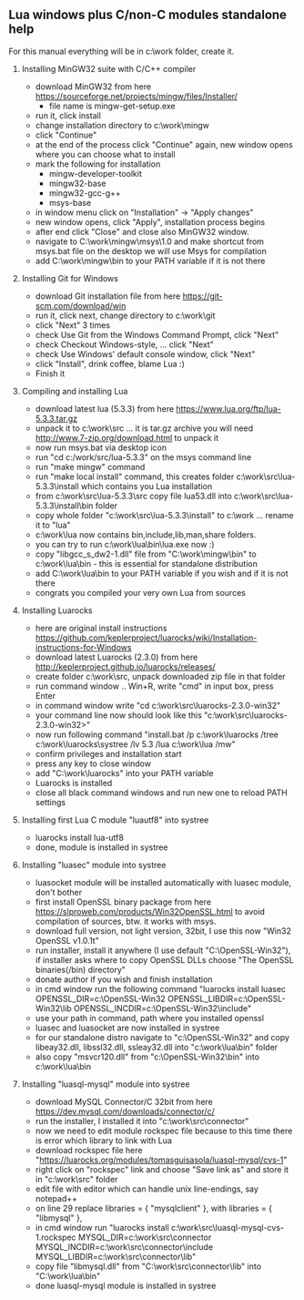 Lua windows plus C/non-C modules standalone help
-------------------------------

For this manual everything will be in c:\work folder, create it.

1. Installing MinGW32 suite with C/C++ compiler
	- download MinGW32 from here https://sourceforge.net/projects/mingw/files/Installer/
		- file name is mingw-get-setup.exe
	- run it, click install
	- change installation directory to c:\work\mingw
	- click "Continue"
	- at the end of the process click "Continue" again, new window opens where you can choose what to install
	- mark the following for installation
		- mingw-developer-toolkit
		- mingw32-base
		- mingw32-gcc-g++
		- msys-base
	- in window menu click on "Installation" -> "Apply changes"
	- new window opens, click "Apply", installation process begins
	- after end click "Close" and close also MinGW32 window.
	- navigate to C:\work\mingw\msys\1.0 and make shortcut from msys.bat file on the desktop we will use Msys for compilation
	- add C:\work\mingw\bin to your PATH variable if it is not there

2. Installing Git for Windows
	- download Git installation file from here https://git-scm.com/download/win
	- run it, click next, change directory to c:\work\git
	- click "Next" 3 times
	- check Use Git from the Windows Command Prompt, click "Next"
	- check Checkout Windows-style, ... click "Next"
	- check Use Windows' default console window, click "Next"
	- click "Install", drink coffee, blame Lua :)
	- Finish it
	
3. Compiling and installing Lua
	- download latest lua (5.3.3) from here https://www.lua.org/ftp/lua-5.3.3.tar.gz
	- unpack it to c:\work\src ... it is tar.gz archive you will need http://www.7-zip.org/download.html to unpack it
	- now run msys.bat via desktop icon
	- run "cd c:/work/src/lua-5.3.3" on the msys command line
	- run "make mingw" command
	- run "make local install" command, this creates folder c:\work\src\lua-5.3.3\install which contains you Lua installation
	- from c:\work\src\lua-5.3.3\src copy file lua53.dll into c:\work\src\lua-5.3.3\install\bin folder
	- copy whole folder "c:\work\src\lua-5.3.3\install" to c:\work ... rename it to "lua"
	- c:\work\lua now contains bin,include,lib,man,share folders.
	- you can try to run c:\work\lua\bin\lua.exe now :)
	- copy "libgcc_s_dw2-1.dll" file from "C:\work\mingw\bin" to c:\work\lua\bin - this is essential for standalone distribution
	- add C:\work\lua\bin to your PATH variable if you wish and if it is not there
	- congrats you compiled your very own Lua from sources
	
4. Installing Luarocks
	- here are original install instructions https://github.com/keplerproject/luarocks/wiki/Installation-instructions-for-Windows
	- download latest Luarocks (2.3.0) from here http://keplerproject.github.io/luarocks/releases/
	- create folder c:\work\src, unpack downloaded zip file in that folder
	- run command window .. Win+R, write "cmd" in input box, press Enter
	- in command window write "cd c:\work\src\luarocks-2.3.0-win32"
	- your command line now should look like this "c:\work\src\luarocks-2.3.0-win32>"
	- now run following command "install.bat /p c:\work\luarocks /tree c:\work\luarocks\systree /lv 5.3 /lua c:\work\lua /mw"
	- confirm privileges and installation start
	- press any key to close window
	- add "C:\work\luarocks" into your PATH variable
	- Luarocks is installed
	- close all black command windows and run new one to reload PATH settings
	
5. Installing first Lua C module "luautf8" into systree
	- luarocks install lua-utf8
	- done, module is installed in systree
	
6.	Installing "luasec" module into systree
	- luasocket module will be installed automatically with luasec module, don't bother
	- first install OpenSSL binary package from here https://slproweb.com/products/Win32OpenSSL.html to avoid compilation of sources, btw. it works with msys.
	- download full version, not light version, 32bit, I use this now "Win32 OpenSSL v1.0.1t"
	- run installer, install it anywhere (I use default "C:\OpenSSL-Win32"), if installer asks where to copy OpenSSL DLLs choose "The OpenSSL binaries(/bin) directory"
	- donate author if you wish and finish installation
	- in cmd window run the following command "luarocks install luasec OPENSSL_DIR=c:\OpenSSL-Win32 OPENSSL_LIBDIR=c:\OpenSSL-Win32\lib OPENSSL_INCDIR=c:\OpenSSL-Win32\include"
	- use your path in command, path where you installed openssl
	- luasec and luasocket are now installed in systree
	- for our standalone distro navigate to "c:\OpenSSL-Win32" and copy libeay32.dll, libssl32.dll, ssleay32.dll into "c:\work\lua\bin" folder
	- also copy "msvcr120.dll" from "c:\OpenSSL-Win32\bin" into c:\work\lua\bin
	
7.	Installing "luasql-mysql" module into systree
	- download MySQL Connector/C 32bit from here https://dev.mysql.com/downloads/connector/c/
	- run the installer, I installed it into "c:\work\src\connector"
	- now we need to edit module rockspec file because to this time there is error which library to link with Lua
	- download rockspec file here "https://luarocks.org/modules/tomasguisasola/luasql-mysql/cvs-1"
	- right click on "rockspec" link and choose "Save link as" and store it in "c:\work\src" folder
	- edit file with editor which can handle unix line-endings, say notepad++
	- on line 29 replace libraries = { "mysqlclient" }, with libraries = { "libmysql" },
	- in cmd window run "luarocks install c:\work\src\luasql-mysql-cvs-1.rockspec MYSQL_DIR=c:\work\src\connector MYSQL_INCDIR=c:\work\src\connector\include MYSQL_LIBDIR=c:\work\src\connector\lib"
	- copy file "libmysql.dll" from "C:\work\src\connector\lib" into "C:\work\lua\bin"
	- done luasql-mysql module is installed in systree
	
	
	
	
